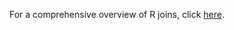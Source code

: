 
For a comprehensive overview of R joins, click [here](http://www.datasciencemadesimple.com/join-in-r-merge-in-r/).
